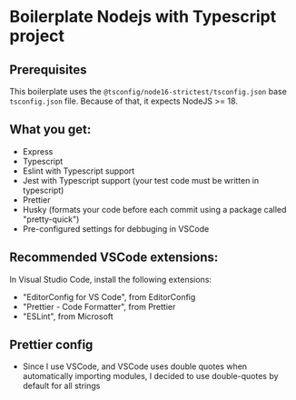 # Boilerplate Nodejs with Typescript project

## Prerequisites

This boilerplate uses the `@tsconfig/node16-strictest/tsconfig.json` base `tsconfig.json` file.
Because of that, it expects NodeJS >= 18.

## What you get:

-   Express
-   Typescript
-   Eslint with Typescript support
-   Jest with Typescript support (your test code must be written in typescript)
-   Prettier
-   Husky (formats your code before each commit using a package called "pretty-quick")
-   Pre-configured settings for debbuging in VSCode

## Recommended VSCode extensions:

In Visual Studio Code, install the following extensions:

-   "EditorConfig for VS Code", from EditorConfig
-   "Prettier - Code Formatter", from Prettier
-   "ESLint", from Microsoft

## Prettier config

-   Since I use VSCode, and VSCode uses double quotes when automatically importing modules, I decided to use double-quotes by default for all strings
